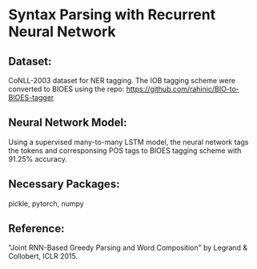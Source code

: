 # Syntax Parsing with Recurrent Neural Network

## Dataset: 
CoNLL-2003 dataset for NER tagging. The IOB tagging scheme were converted to BIOES using the repo: https://github.com/rahinic/BIO-to-BIOES-tagger

## Neural Network Model: 
Using a supervised many-to-many LSTM model, the neural network tags the tokens and corresponsing POS tags to BIOES tagging scheme with 91.25% accuracy.

## Necessary Packages: 
pickle, pytorch, numpy

## Reference:
"Joint RNN-Based Greedy Parsing and Word Composition" by Legrand & Collobert, ICLR 2015.
<TBA>
